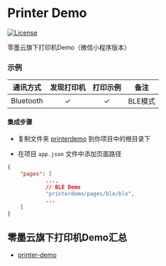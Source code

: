# Printer Demo
[![License](https://img.shields.io/badge/license-MIT-4EB1BA.svg)](https://www.opensource.org/licenses/mit-license.php)

零墨云旗下打印机Demo（微信小程序版本）

### 示例

| 通讯方式      | 发现打印机 | 打印示例 | 备注    |
|-----------|:-----:|:----:|-------|
| Bluetooth |   ✓   |  ✓   | BLE模式 |

#### 集成步骤

* 复制文件夹 [printerdemo](./printerdemo) 到你项目中的根目录下

* 在项目 `app.json` 文件中添加页面路径

```json
{
    "pages": [
            ...,
            // BLE Demo
            "printerdemo/pages/ble/ble",
            ...
    ]
}
```


## 零墨云旗下打印机Demo汇总

- [printer-demo][1]

[1]: https://github.com/lingmoyun/printer-demo

